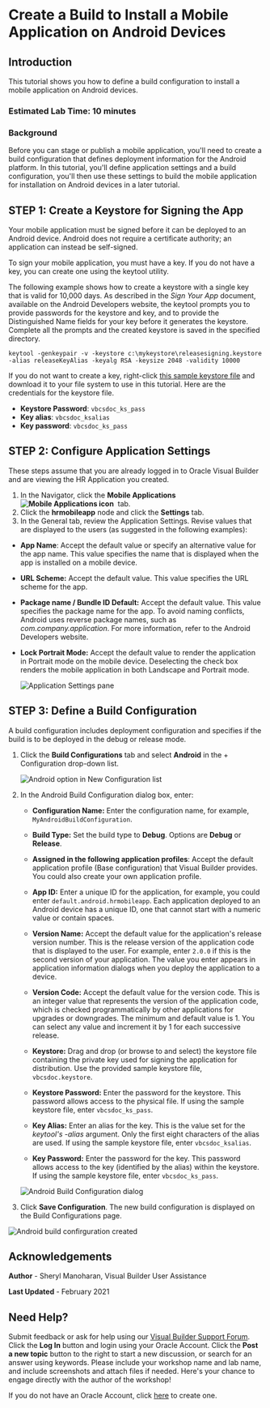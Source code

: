 # Create a Build to Install a Mobile Application on Android Devices

## Introduction

This tutorial shows you how to define a build configuration to install a mobile application on Android devices. 

### Estimated Lab Time:  10 minutes

### Background

Before you can stage or publish a mobile application, you'll need to create a build configuration that defines deployment information for the Android platform. In this tutorial, you'll define application settings and a build configuration, you'll then use these settings to build the mobile application for installation on Android devices in a later tutorial.

## **STEP 1**: Create a Keystore for Signing the App

Your mobile application must be signed before it can be deployed to an Android device. Android does not require a certificate authority; an application can instead be self-signed.

To sign your mobile application, you must have a key. If you do not have a key, you can create one using the keytool utility.

The following example shows how to create a keystore with a single key that is valid for 10,000 days. As described in the _Sign Your App_ document, available on the Android Developers website, the keytool prompts you to provide passwords for the keystore and key, and to provide the Distinguished Name fields for your key before it generates the keystore. Complete all the prompts and the created keystore is saved in the specified directory.

`keytool -genkeypair -v -keystore c:\mykeystore\releasesigning.keystore -alias releaseKeyAlias -keyalg RSA -keysize 2048 -validity 10000`

If you do not want to create a key, right-click [this sample keystore file](./files/vbcsdoc.keystore "Sample Keystore file") and download it to your file system to use in this tutorial. Here are the credentials for the keystore file.

-   **Keystore Password**: `vbcsdoc_ks_pass`
-   **Key alias**: `vbcsdoc_ksalias`
-   **Key password**: `vbcsdoc_ks_pass`

## **STEP 2**: Configure Application Settings

These steps assume that you are already logged in to Oracle Visual Builder and are viewing the HR Application you created.

1.  In the Navigator, click the **Mobile Applications![](images/vbcsia_mob_mob_icon.png "Mobile Applications icon")**  tab.
2.  Click the **hrmobileapp** node and click the **Settings** tab.
3.  In the General tab, review the Application Settings. Revise values that are displayed to the users (as suggested in the following examples):

-   **App Name**: Accept the default value or specify an alternative value for the app name. This value specifies the name that is displayed when the app is installed on a mobile device.
-   **URL Scheme:** Accept the default value. This value specifies the URL scheme for the app.
-   **Package name / Bundle ID Default:** Accept the default value. This value specifies the package name for the app. To avoid naming conflicts, Android uses reverse package names, such as _com.company.application_. For more information, refer to the Android Developers website.
-   **Lock Portrait Mode:** Accept the default value to render the application in Portrait mode on the mobile device. Deselecting the check box renders the mobile application in both Landscape and Portrait mode.

    ![](images/vbcsia_mob_gen_s3.png "Application Settings pane")


## **STEP 3**: Define a Build Configuration

A build configuration includes deployment configuration and specifies if the build is to be deployed in the debug or release mode.

1.  Click the **Build Configurations** tab and select **Android** in the + Configuration drop-down list.

    ![](images/vbcsia_mob_bp_s1.png "Android option in New Configuration list")

2.  In the Android Build Configuration dialog box, enter:

    -   **Configuration Name:** Enter the configuration name, for example, `MyAndroidBuildConfiguration`.  

    -   **Build Type:** Set the build type to **Debug**. Options are **Debug** or **Release**.
    -   **Assigned in the following application profiles**: Accept the default application profile (Base configuration) that Visual Builder provides. You could also create your own application profile.
    -   **App ID:** Enter a unique ID for the application, for example, you could enter `default.android.hrmobileapp`. Each application deployed to an Android device has a unique ID, one that cannot start with a numeric value or contain spaces.  

    -   **Version Name:** Accept the default value for the application's release version number. This is the release version of the application code that is displayed to the user. For example, enter `2.0.0` if this is the second version of your application. The value you enter appears in application information dialogs when you deploy the application to a device.
    -   **Version Code:** Accept the default value for the version code. This is an integer value that represents the version of the application code, which is checked programmatically by other applications for upgrades or downgrades. The minimum and default value is 1. You can select any value and increment it by 1 for each successive release. 
    -   **Keystore:** Drag and drop (or browse to and select) the keystore file containing the private key used for signing the application for distribution. Use the provided sample keystore file, `vbcsdoc.keystore`.
    -   **Keystore Password:** Enter the password for the keystore. This password allows access to the physical file. If using the sample keystore file, enter `vbcsdoc_ks_pass`.
    -   **Key Alias:** Enter an alias for the key. This is the value set for the _keytool's -alias_ argument. Only the first eight characters of the alias are used. If using the sample keystore file, enter `vbcsdoc_ksalias`.
    -   **Key Password:** Enter the password for the key. This password allows access to the key (identified by the alias) within the keystore. If using the sample keystore file, enter `vbcsdoc_ks_pass`.

    ![](images/vbcsia_mob_bp_s2.png "Android Build Configuration dialog")

3.  Click **Save Configuration**. The new build configuration is displayed on the Build Configurations page.

![](images/vbcsia_mob_bp_result.png "Android build confirguration created")

## Acknowledgements
**Author** - Sheryl Manoharan, Visual Builder User Assistance

**Last Updated** - February 2021

## Need Help?
Submit feedback or ask for help using our [Visual Builder Support Forum](https://cloudcustomerconnect.oracle.com/resources/e610f4723c/summary). Click the **Log In** button and login using your Oracle Account. Click the **Post a new topic** button to the right to start a new discussion, or search for an answer using keywords.  Please include your workshop name and lab name, and include screenshots and attach files if needed.  Here's your chance to engage directly with the author of the workshop!

If you do not have an Oracle Account, click [here](https://profile.oracle.com/myprofile/account/create-account.jspx) to create one.
